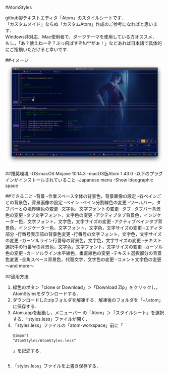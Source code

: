 #AtomStyles

github製テキストエディタ「Atom」のスタイルシートです．<br>
「カスタムメイド」ならぬ「カスタムAtom」作成のご参考になればと思います．<br>
Windows非対応．Mac使用者で，ダークテーマを使用している方オススメ．<br>
もし，「あ？使えねーぞ？ぶっ飛ばすぞfu**がぁ！」などあれば日本語で具体的にご指摘いただけると幸いです．<br>

##イメージ
<img src="img/ScreenShot.png" width="1000px"><br>

##推奨環境
-OS:macOS Mojave 10.14.3
-macOS版Atom 1.43.0
-以下のプラグインがインストールされていること
    -Japanese menu
    -Show Ideographic space

##できること
-背景
    -作業スペース全体の背景色，背景画像の設定
    -各ペインごとの背景色，背景画像の設定
-ペイン
    -ペイン分割線色の変更
    -ツールバー，タブバーとの境界線色の変更
    -文字色，文字フォントの変更
-タブ
    -タブバー背景色の変更
    -タブ文字フォント，文字色の変更
    -アクティブタブ背景色，インジケーター色，文字フォント，文字色，文字サイズの変更
    -アクティブペインタブ背景色，インジケーター色，文字フォント，文字色，文字サイズの変更
-エディタ部分
    -行番号表示部の背景色変更
    -行番号の文字フォント，文字色，文字サイズの変更
    -カーソルライン行番号の背景色，文字色，文字サイズの変更
    -テキスト選択中の行番号の背景色，文字色，文字フォント，文字サイズの変更
    -カーソル色の変更
    -カーソルライン水平線色，垂直線色の変更
    -テキスト選択部分の背景色変更
    -全角スペース背景色，代替文字，文字色の変更
    -コメント文字色の変更
〜and more〜

##適用方法
1. 緑色のボタン「clone or Download」＞「Download Zip」をクリックし，AtomStylesをダウンロードする．
2. ダウンロードしたzipフォルダを解凍する．解凍後のフォルダを「~/.atom」に保存する．
3. Atom.appを起動し，メニューバー の「Atom」＞「スタイルシート」を選択する．「styles.less」ファイルが開く．
4. 「styles.less」ファイルの「atom-workspace」前に「<pre><code>@import "AtomStyles/AtomStyles.less"</code><pre>」を記述する．
5. 「styles.less」ファイルを上書き保存する．
